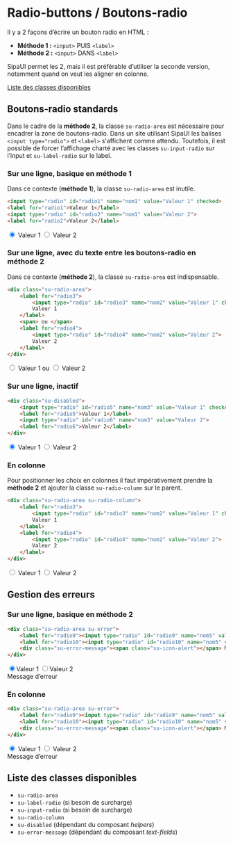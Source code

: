 # Radio-buttons / Boutons-radio

Il y a 2 façons d’écrire un bouton radio en HTML&nbsp;:
- **Méthode 1&nbsp;:** `<input>` PUIS `<label>`
- **Méthode 2&nbsp;:** `<input>` DANS `<label>`

SipaUI permet les 2, mais il est préférable d’utiliser la seconde version, notamment quand on veut les aligner en colonne.

<a href="#liste-classes" target="_self" class="su-link">Liste des classes disponibles</a>

<!-- STORY -->

## Boutons-radio standards

Dans le cadre de la **méthode 2**, la classe `su-radio-area` est nécessaire pour encadrer la zone de boutons-radio. Dans un site utilisant SipaUI les balises `<input type="radio">` et `<label>` s'affichent comme attendu. Toutefois, il est possible de forcer l’affichage charté avec les classes `su-input-radio` sur l’input et `su-label-radio` sur le label.


### Sur une ligne, basique en méthode 1

Dans ce contexte (**méthode 1**), la classe `su-radio-area` est inutile.

```html
<input type="radio" id="radio1" name="nom1" value="Valeur 1" checked>
<label for="radio1">Valeur 1</label>
<input type="radio" id="radio2" name="nom1" value="Valeur 2">
<label for="radio2">Valeur 2</label>
```
<input type="radio" id="radio1" name="nom1" value="Valeur 1" checked>
<label for="radio1">Valeur 1</label>
<input type="radio" id="radio2" name="nom1" value="Valeur 2">
<label for="radio2">Valeur 2</label>

### Sur une ligne, avec du texte entre les boutons-radio en méthode 2

Dans ce contexte (**méthode 2**), la classe `su-radio-area` est indispensable.

```html
<div class="su-radio-area">
	<label for="radio3">
		<input type="radio" id="radio3" name="nom2" value="Valeur 1" checked>
		Valeur 1
	</label>
	<span> ou </span>
	<label for="radio4">
		<input type="radio" id="radio4" name="nom2" value="Valeur 2">
		Valeur 2
	</label>
</div>
```

<div class="su-radio-area">
	<label for="radio3">
		<input type="radio" id="radio3" name="nom2" value="Valeur 1" checked>
		Valeur 1
	</label>
	<span> ou </span>
	<label for="radio4">
		<input type="radio" id="radio4" name="nom2" value="Valeur 2">
		Valeur 2
	</label>
</div>

### Sur une ligne, inactif

```html
<div class="su-disabled">
	<input type="radio" id="radio5" name="nom3" value="Valeur 1" checked>
	<label for="radio5">Valeur 1</label>
	<input type="radio" id="radio6" name="nom3" value="Valeur 2">
	<label for="radio6">Valeur 2</label>
</div>
```
<div class="su-disabled">
	<input type="radio" id="radio5" name="nom3" value="Valeur 1" checked>
	<label for="radio5">Valeur 1</label>
	<input type="radio" id="radio6" name="nom3" value="Valeur 2">
	<label for="radio6">Valeur 2</label>
</div>

### En colonne

Pour positionner les choix en colonnes il faut impérativement prendre la **méthode 2** et ajouter la classe `su-radio-column` sur le parent.

```html
<div class="su-radio-area su-radio-column">
	<label for="radio3">
		<input type="radio" id="radio3" name="nom2" value="Valeur 1" checked>
		Valeur 1
	</label>
	<label for="radio4">
		<input type="radio" id="radio4" name="nom2" value="Valeur 2">
		Valeur 2
	</label>
</div>
```
<div class="su-radio-area su-radio-column">
	<label for="radio3">
		<input type="radio" id="radio3" name="nom2" value="Valeur 1" checked>
		Valeur 1
	</label>
	<label for="radio4">
		<input type="radio" id="radio4" name="nom2" value="Valeur 2">
		Valeur 2
	</label>
</div>


## Gestion des erreurs

### Sur une ligne, basique en méthode 2

```html
<div class="su-radio-area su-error">
	<label for="radio9"><input type="radio" id="radio9" name="nom5" value="Valeur 1" checked>Valeur 1</label>
	<label for="radio10"><input type="radio" id="radio10" name="nom5" value="Valeur 2">Valeur 2</label>
	<div class="su-error-message"><span class="su-icon-alert"></span> Message d’erreur</div>
</div>
```
<div class="su-radio-area su-error">
	<label for="radio9"><input type="radio" id="radio9" name="nom5" value="Valeur 1" checked>Valeur 1</label>
	<label for="radio10"><input type="radio" id="radio10" name="nom5" value="Valeur 2">Valeur 2</label>
	<div class="su-error-message"><span class="su-icon-alert"></span> Message d’erreur</div>
</div>

### En colonne

```html
<div class="su-radio-area su-error">
	<label for="radio9"><input type="radio" id="radio9" name="nom5" value="Valeur 1" checked>Valeur 1</label>
	<label for="radio10"><input type="radio" id="radio10" name="nom5" value="Valeur 2">Valeur 2</label>
	<div class="su-error-message"><span class="su-icon-alert"></span> Message d’erreur</div>
</div>
```
<div class="su-radio-area su-radio-column su-error">
	<label for="radio3">
		<input type="radio" id="radio3" name="nom2" value="Valeur 1" checked>
		Valeur 1
	</label>
	<label for="radio4">
		<input type="radio" id="radio4" name="nom2" value="Valeur 2">
		Valeur 2
	</label>
	<div class="su-error-message"><span class="su-icon-alert"></span> Message d’erreur</div>
</div>


<div id="liste-classes">

## Liste des classes disponibles
- `su-radio-area`
- `su-label-radio` (si besoin de surcharge)
- `su-input-radio` (si besoin de surcharge)
- `su-radio-column`
- `su-disabled` (dépendant du composant *helpers*)
- `su-error-message` (dépendant du composant *text-fields*)

</div>
